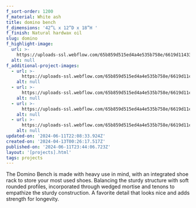 ```yaml
---
f_sort-order: 1200
f_material: White ash
title: domino bench
f_dimensions: '42”L x 12”D x 18”H '
f_finish: Natural hardwax oil
slug: domino
f_highlight-image:
  url: >-
    https://uploads-ssl.webflow.com/65b859d515ed4a4e535b758e/6619d11433f1e657c726eb60__DSC7415%20Large.jpeg
  alt: null
f_additional-project-images:
  - url: >-
      https://uploads-ssl.webflow.com/65b859d515ed4a4e535b758e/6619d11c606efa5309ebc6b9__DSC7330%20Large.jpeg
    alt: null
  - url: >-
      https://uploads-ssl.webflow.com/65b859d515ed4a4e535b758e/6619d11c14c76d79a044baef__DSC7341%20Large.jpeg
    alt: null
  - url: >-
      https://uploads-ssl.webflow.com/65b859d515ed4a4e535b758e/6619d11cbf4b73365f872472__DSC7425%20Large.jpeg
    alt: null
  - url: >-
      https://uploads-ssl.webflow.com/65b859d515ed4a4e535b758e/6619d11ccd2040ad6600e63d__DSC7427%20Large.jpeg
    alt: null
updated-on: '2024-06-11T22:08:33.924Z'
created-on: '2024-04-13T00:26:17.517Z'
published-on: '2024-06-11T23:44:06.723Z'
layout: '[projects].html'
tags: projects
---
```


The Domino Bench is made with heavy use in mind, with an integrated shoe rack to store your most used shoes. Balancing the sturdy structure with soft rounded profiles, incorporated through wedged mortise and tenons to empathize the sturdy construction. A favorite detail that looks nice and adds strength for longevity.

